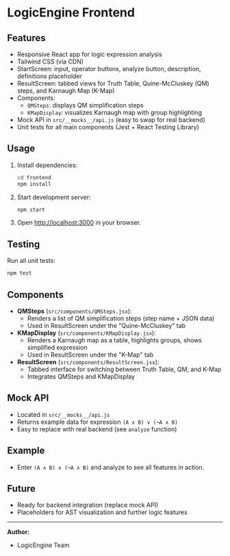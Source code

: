 # LogicEngine Frontend

## Features
- Responsive React app for logic expression analysis
- Tailwind CSS (via CDN)
- StartScreen: input, operator buttons, analyze button, description, definitions placeholder
- ResultScreen: tabbed views for Truth Table, Quine-McCluskey (QM) steps, and Karnaugh Map (K-Map)
- Components:
  - `QMSteps`: displays QM simplification steps
  - `KMapDisplay`: visualizes Karnaugh map with group highlighting
- Mock API in `src/__mocks__/api.js` (easy to swap for real backend)
- Unit tests for all main components (Jest + React Testing Library)

## Usage
1. Install dependencies:
   ```bash
   cd frontend
   npm install
   ```
2. Start development server:
   ```bash
   npm start
   ```
3. Open [http://localhost:3000](http://localhost:3000) in your browser.

## Testing
Run all unit tests:
```bash
npm test
```

## Components
- **QMSteps** (`src/components/QMSteps.jsx`):
  - Renders a list of QM simplification steps (step name + JSON data)
  - Used in ResultScreen under the "Quine-McCluskey" tab
- **KMapDisplay** (`src/components/KMapDisplay.jsx`):
  - Renders a Karnaugh map as a table, highlights groups, shows simplified expression
  - Used in ResultScreen under the "K-Map" tab
- **ResultScreen** (`src/components/ResultScreen.jsx`):
  - Tabbed interface for switching between Truth Table, QM, and K-Map
  - Integrates QMSteps and KMapDisplay

## Mock API
- Located in `src/__mocks__/api.js`
- Returns example data for expression `(A ∧ B) ∨ (¬A ∧ B)`
- Easy to replace with real backend (see `analyze` function)

## Example
- Enter `(A ∧ B) ∨ (¬A ∧ B)` and analyze to see all features in action.

## Future
- Ready for backend integration (replace mock API)
- Placeholders for AST visualization and further logic features

---

**Author:**
- LogicEngine Team 